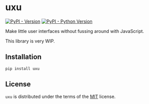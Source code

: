 # uxu

[![PyPI - Version](https://img.shields.io/pypi/v/uxu.svg)](https://pypi.org/project/uxu)
[![PyPI - Python Version](https://img.shields.io/pypi/pyversions/uxu.svg)](https://pypi.org/project/uxu)

Make little user interfaces without fussing around with JavaScript.

This library is very WIP.

## Installation

```console
pip install uxu
```

## License

`uxu` is distributed under the terms of the [MIT](https://spdx.org/licenses/MIT.html) license.
